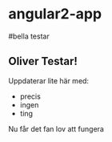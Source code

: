 # angular2-app

#bella testar

## Oliver Testar!

Uppdaterar lite här med:
- precis
- ingen
- ting

Nu får det fan lov att fungera